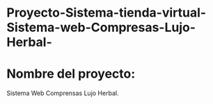 # Proyecto-Sistema-tienda-virtual-Sistema-web-Compresas-Lujo-Herbal-
# Nombre del proyecto:
  Sistema Web Comprensas Lujo Herbal.
  
